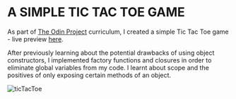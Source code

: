 # A SIMPLE TIC TAC TOE GAME

As part of [The Odin Project](https://www.theodinproject.com/) curriculum, I created a simple Tic Tac Toe game - live preview [here](https://s111ew.github.io/odin-tic-tac-toe/).

After previously learning about the potential drawbacks of using object constructors, I implemented factory functions and closures in order to eliminate global variables from my code. I learnt about scope and the positives of only exposing certain methods of an object.

![ticTacToe](https://github.com/user-attachments/assets/c6c7e7d2-5884-4981-9bfb-c2f13991a863)
